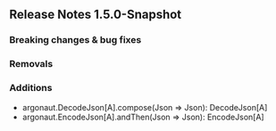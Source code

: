 ## Release Notes 1.5.0-Snapshot

### Breaking changes & bug fixes

### Removals

### Additions
+ argonaut.DecodeJson[A].compose(Json => Json): DecodeJson[A]
+ argonaut.EncodeJson[A].andThen(Json => Json): EncodeJson[A]